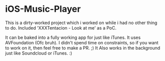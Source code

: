 # iOS-Music-Player

This is a dirty-worked project which i worked on while i had no other thing to do. Included 'XXXTentacion - Look at me' as a PoC.

It can be baked into a fully working app for just like iTunes.
It uses AVFoundation (Ofc bruh).
I didn't spend time on constraints, so if you want to work on it, then feel free to make a PR. ;)
It Also works in the background just like Soundcloud or iTunes. :)
